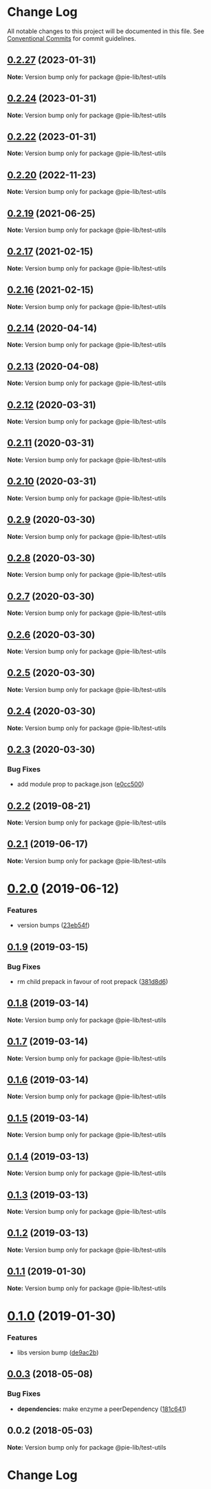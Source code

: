 # Change Log

All notable changes to this project will be documented in this file.
See [Conventional Commits](https://conventionalcommits.org) for commit guidelines.

## [0.2.27](https://github.com/pie-framework/pie-lib/compare/@pie-lib/test-utils@0.2.24...@pie-lib/test-utils@0.2.27) (2023-01-31)

**Note:** Version bump only for package @pie-lib/test-utils





## [0.2.24](https://github.com/pie-framework/pie-lib/compare/@pie-lib/test-utils@0.2.22...@pie-lib/test-utils@0.2.24) (2023-01-31)

**Note:** Version bump only for package @pie-lib/test-utils





## [0.2.22](https://github.com/pie-framework/pie-lib/compare/@pie-lib/test-utils@0.2.20...@pie-lib/test-utils@0.2.22) (2023-01-31)

**Note:** Version bump only for package @pie-lib/test-utils





## [0.2.20](https://github.com/pie-framework/pie-lib/compare/@pie-lib/test-utils@0.2.19...@pie-lib/test-utils@0.2.20) (2022-11-23)

**Note:** Version bump only for package @pie-lib/test-utils





## [0.2.19](https://github.com/pie-framework/pie-lib/compare/@pie-lib/test-utils@0.2.17...@pie-lib/test-utils@0.2.19) (2021-06-25)

**Note:** Version bump only for package @pie-lib/test-utils

## [0.2.17](https://github.com/pie-framework/pie-lib/compare/@pie-lib/test-utils@0.2.16...@pie-lib/test-utils@0.2.17) (2021-02-15)

**Note:** Version bump only for package @pie-lib/test-utils

## [0.2.16](https://github.com/pie-framework/pie-lib/compare/@pie-lib/test-utils@0.2.14...@pie-lib/test-utils@0.2.16) (2021-02-15)

**Note:** Version bump only for package @pie-lib/test-utils

## [0.2.14](https://github.com/pie-framework/pie-lib/compare/@pie-lib/test-utils@0.2.13...@pie-lib/test-utils@0.2.14) (2020-04-14)

**Note:** Version bump only for package @pie-lib/test-utils

## [0.2.13](https://github.com/pie-framework/pie-lib/compare/@pie-lib/test-utils@0.2.12...@pie-lib/test-utils@0.2.13) (2020-04-08)

**Note:** Version bump only for package @pie-lib/test-utils

## [0.2.12](https://github.com/pie-framework/pie-lib/compare/@pie-lib/test-utils@0.2.11...@pie-lib/test-utils@0.2.12) (2020-03-31)

**Note:** Version bump only for package @pie-lib/test-utils

## [0.2.11](https://github.com/pie-framework/pie-lib/compare/@pie-lib/test-utils@0.2.10...@pie-lib/test-utils@0.2.11) (2020-03-31)

**Note:** Version bump only for package @pie-lib/test-utils

## [0.2.10](https://github.com/pie-framework/pie-lib/compare/@pie-lib/test-utils@0.2.9...@pie-lib/test-utils@0.2.10) (2020-03-31)

**Note:** Version bump only for package @pie-lib/test-utils

## [0.2.9](https://github.com/pie-framework/pie-lib/compare/@pie-lib/test-utils@0.2.8...@pie-lib/test-utils@0.2.9) (2020-03-30)

**Note:** Version bump only for package @pie-lib/test-utils

## [0.2.8](https://github.com/pie-framework/pie-lib/compare/@pie-lib/test-utils@0.2.7...@pie-lib/test-utils@0.2.8) (2020-03-30)

**Note:** Version bump only for package @pie-lib/test-utils

## [0.2.7](https://github.com/pie-framework/pie-lib/compare/@pie-lib/test-utils@0.2.6...@pie-lib/test-utils@0.2.7) (2020-03-30)

**Note:** Version bump only for package @pie-lib/test-utils

## [0.2.6](https://github.com/pie-framework/pie-lib/compare/@pie-lib/test-utils@0.2.5...@pie-lib/test-utils@0.2.6) (2020-03-30)

**Note:** Version bump only for package @pie-lib/test-utils

## [0.2.5](https://github.com/pie-framework/pie-lib/compare/@pie-lib/test-utils@0.2.4...@pie-lib/test-utils@0.2.5) (2020-03-30)

**Note:** Version bump only for package @pie-lib/test-utils

## [0.2.4](https://github.com/pie-framework/pie-lib/compare/@pie-lib/test-utils@0.2.3...@pie-lib/test-utils@0.2.4) (2020-03-30)

**Note:** Version bump only for package @pie-lib/test-utils

## [0.2.3](https://github.com/pie-framework/pie-lib/compare/@pie-lib/test-utils@0.2.2...@pie-lib/test-utils@0.2.3) (2020-03-30)

### Bug Fixes

- add module prop to package.json ([e0cc500](https://github.com/pie-framework/pie-lib/commit/e0cc500))

## [0.2.2](https://github.com/pie-framework/pie-lib/compare/@pie-lib/test-utils@0.2.1...@pie-lib/test-utils@0.2.2) (2019-08-21)

**Note:** Version bump only for package @pie-lib/test-utils

## [0.2.1](https://github.com/pie-framework/pie-lib/compare/@pie-lib/test-utils@0.2.0...@pie-lib/test-utils@0.2.1) (2019-06-17)

**Note:** Version bump only for package @pie-lib/test-utils

# [0.2.0](https://github.com/pie-framework/pie-lib/compare/@pie-lib/test-utils@0.1.9...@pie-lib/test-utils@0.2.0) (2019-06-12)

### Features

- version bumps ([23eb54f](https://github.com/pie-framework/pie-lib/commit/23eb54f))

## [0.1.9](https://github.com/pie-framework/pie-lib/compare/@pie-lib/test-utils@0.1.8...@pie-lib/test-utils@0.1.9) (2019-03-15)

### Bug Fixes

- rm child prepack in favour of root prepack ([381d8d6](https://github.com/pie-framework/pie-lib/commit/381d8d6))

## [0.1.8](https://github.com/pie-framework/pie-lib/compare/@pie-lib/test-utils@0.1.7...@pie-lib/test-utils@0.1.8) (2019-03-14)

**Note:** Version bump only for package @pie-lib/test-utils

## [0.1.7](https://github.com/pie-framework/pie-lib/compare/@pie-lib/test-utils@0.1.6...@pie-lib/test-utils@0.1.7) (2019-03-14)

**Note:** Version bump only for package @pie-lib/test-utils

## [0.1.6](https://github.com/pie-framework/pie-lib/compare/@pie-lib/test-utils@0.1.5...@pie-lib/test-utils@0.1.6) (2019-03-14)

**Note:** Version bump only for package @pie-lib/test-utils

## [0.1.5](https://github.com/pie-framework/pie-lib/compare/@pie-lib/test-utils@0.1.4...@pie-lib/test-utils@0.1.5) (2019-03-14)

**Note:** Version bump only for package @pie-lib/test-utils

## [0.1.4](https://github.com/pie-framework/pie-lib/compare/@pie-lib/test-utils@0.1.3...@pie-lib/test-utils@0.1.4) (2019-03-13)

**Note:** Version bump only for package @pie-lib/test-utils

## [0.1.3](https://github.com/pie-framework/pie-lib/compare/@pie-lib/test-utils@0.1.2...@pie-lib/test-utils@0.1.3) (2019-03-13)

**Note:** Version bump only for package @pie-lib/test-utils

## [0.1.2](https://github.com/pie-framework/pie-lib/compare/@pie-lib/test-utils@0.1.1...@pie-lib/test-utils@0.1.2) (2019-03-13)

**Note:** Version bump only for package @pie-lib/test-utils

## [0.1.1](https://github.com/pie-framework/pie-lib/compare/@pie-lib/test-utils@0.1.0...@pie-lib/test-utils@0.1.1) (2019-01-30)

**Note:** Version bump only for package @pie-lib/test-utils

# [0.1.0](https://github.com/pie-framework/pie-lib/compare/@pie-lib/test-utils@0.0.3...@pie-lib/test-utils@0.1.0) (2019-01-30)

### Features

- libs version bump ([de9ac2b](https://github.com/pie-framework/pie-lib/commit/de9ac2b))

<a name="0.0.3"></a>

## [0.0.3](https://github.com/pie-framework/pie-lib/compare/@pie-lib/test-utils@0.0.2...@pie-lib/test-utils@0.0.3) (2018-05-08)

### Bug Fixes

- **dependencies:** make enzyme a peerDependency ([181c641](https://github.com/pie-framework/pie-lib/commit/181c641))

<a name="0.0.2"></a>

## 0.0.2 (2018-05-03)

**Note:** Version bump only for package @pie-lib/test-utils

# Change Log
